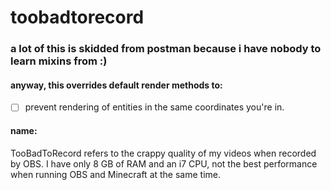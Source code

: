 # toobadtorecord
### a lot of this is skidded from postman because i have nobody to learn mixins from :)
#### anyway, this overrides default render methods to:
- [ ] prevent rendering of entities in the same coordinates you're in.
#### name:
TooBadToRecord refers to the crappy quality of my videos when recorded by OBS. I have only 8 GB of RAM and an i7 CPU, not the best performance when running OBS and Minecraft at the same time.

